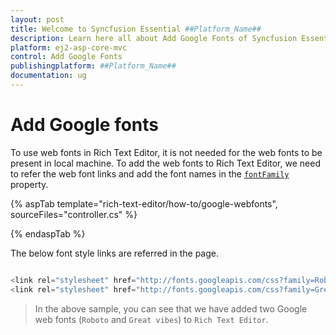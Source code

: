 ```yaml
---
layout: post
title: Welcome to Syncfusion Essential ##Platform_Name##
description: Learn here all about Add Google Fonts of Syncfusion Essential ##Platform_Name## widgets based on HTML5 and jQuery.
platform: ej2-asp-core-mvc
control: Add Google Fonts
publishingplatform: ##Platform_Name##
documentation: ug
---
```



# Add Google fonts

To use web fonts in Rich Text Editor, it is not needed for the web fonts to be present in local machine. To add the web fonts to Rich Text Editor, we need to refer the web font links and add the font names in the [`fontFamily`](https://help.syncfusion.com/cr/aspnetcore-js2/Syncfusion.EJ2.RichTextEditor.RichTextEditor.html#Syncfusion_EJ2_RichTextEditor_RichTextEditor_FontFamily) property.

{% aspTab template="rich-text-editor/how-to/google-webfonts", sourceFiles="controller.cs" %}

{% endaspTab %}

The below font style links are referred in the page.

```typescript

<link rel="stylesheet" href="http://fonts.googleapis.com/css?family=Roboto">
<link rel="stylesheet" href="http://fonts.googleapis.com/css?family=Great+Vibes">

```

> In the above sample, you can see that we have added two Google web fonts (`Roboto` and `Great vibes`) to `Rich Text Editor`.
